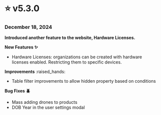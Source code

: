 # ⭐ v5.3.0

### December 18, 2024

**Introduced another feature to the website, Hardware Licenses.**&#x20;

**New Features ✨**

* Hardware Licenses: organizations can be created with hardware licenses enabled. Restricting them to specific devices.

**Improvements** :raised\_hands:

* Table filter improvements to allow hidden property based on conditions

**Bug Fixes 🪲**

* Mass adding drones to products
* DOB Year in the user settings modal
